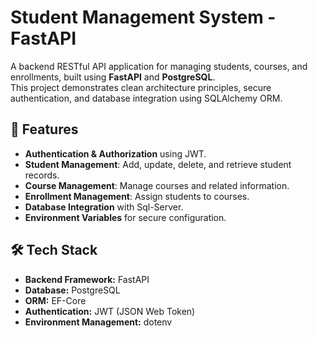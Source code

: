 # Student Management System - FastAPI

A backend RESTful API application for managing students, courses, and enrollments, built using **FastAPI** and **PostgreSQL**.  
This project demonstrates clean architecture principles, secure authentication, and database integration using SQLAlchemy ORM.

## 🚀 Features
- **Authentication & Authorization** using JWT.
- **Student Management**: Add, update, delete, and retrieve student records.
- **Course Management**: Manage courses and related information.
- **Enrollment Management**: Assign students to courses.
- **Database Integration** with Sql-Server.
- **Environment Variables** for secure configuration.

## 🛠 Tech Stack
- **Backend Framework:** FastAPI
- **Database:** PostgreSQL
- **ORM:** EF-Core
- **Authentication:** JWT (JSON Web Token)
- **Environment Management:** dotenv
